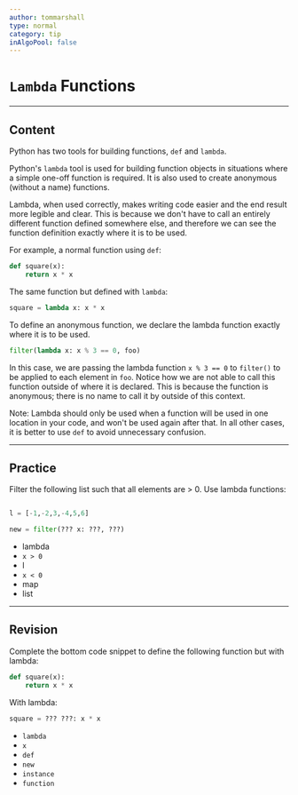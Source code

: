```yaml
---
author: tommarshall
type: normal
category: tip
inAlgoPool: false
---
```


# `Lambda` Functions


---

## Content

Python has two tools for building functions, `def` and `lambda`.

Python's `lambda` tool is used for building function objects in situations where a simple one-off function is required. It is also used to create anonymous (without a name) functions.

Lambda, when used correctly, makes writing code easier and the end result more legible and clear. This is because we don't have to call an entirely different function defined somewhere else, and therefore we can see the function definition exactly where it is to be used.

For example, a normal function using `def`:

```python
def square(x):
    return x * x
```

The same function but defined with `lambda`:

```python
square = lambda x: x * x
```

To define an anonymous function, we declare the lambda function exactly where it is to be used.

```python
filter(lambda x: x % 3 == 0, foo)
```

In this case, we are passing the lambda function `x % 3 == 0` to `filter()` to be applied to each element in `foo`. Notice how we are not able to call this function outside of where it is declared. This is because the function is anonymous; there is no name to call it by outside of this context.

Note: Lambda should only be used when a function will be used in one location in your code, and won't be used again after that. In all other cases, it is better to use `def` to avoid unnecessary confusion.


---

## Practice

Filter the following list such that all elements are > 0. Use lambda functions:

```python

l = [-1,-2,3,-4,5,6]

new = filter(??? x: ???, ???)
```

- lambda
- `x > 0`
- l
- `x < 0`
- map
- list


---

## Revision

Complete the bottom code snippet to define the following function but with lambda:

```python
def square(x):
    return x * x
```

With lambda:

```python
square = ??? ???: x * x
```

- `lambda`
- `x`
- `def`
- `new`
- `instance`
- `function`
